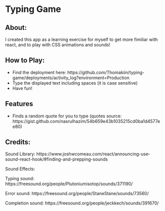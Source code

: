 <h1>Typing Game</h1>

<h2> About: </h2>
<p>
I created this app as a learning exercise for myself to get more fimiliar with react, and to play with CSS animations and sounds!
</p>

<h2> How to Play: </h2>
<ul>
<li>Find the deployment here: https://github.com/Thomakiin/typing-game/deployments/activity_log?environment=Production</li>
<li>Type the displayed text including spaces (it is case sensitive) </li>
<li>Have fun!</li>
</ul>

<h2> Features </h2>
<ul>
<li> Finds a random quote for you to type (quotes source: https://gist.github.com/nasrulhazim/54b659e43b1035215cd0ba1d4577ee80) </li>
</ul>

<h2> Credits: </h2>
<p> Sound Library: https://www.joshwcomeau.com/react/announcing-use-sound-react-hook/#finding-and-prepping-sounds </p>

<p>Sound Effects: </p>
<p>Typing sound: https://freesound.org/people/Plutoniumisotop/sounds/371190/ </p>
<p>Error sound: https://freesound.org/people/StaneStane/sounds/73560/ </p>
<p>Completion sound: https://freesound.org/people/jeckkech/sounds/391670/ </p>

